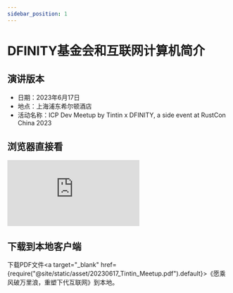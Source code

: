 ```yaml
---
sidebar_position: 1
---
```


# DFINITY基金会和互联网计算机简介

## 演讲版本

- 日期：2023年6月17日
- 地点：上海浦东希尔顿酒店
- 活动名称：ICP Dev Meetup by Tintin x DFINITY, a side event at RustCon China 2023

## 浏览器直接看

<!--
<div class="video-container">
    <object data={require("@site/static/asset/20230617_Tintin_Meetup.pdf").default} type="application/pdf" width="100%" height="auto">
    </object>
</div>
-->

<!--
<div class="video-container">
    <iframe src={require("@site/static/asset/20230617_Tintin_Meetup.pdf").default} scrolling="no" frameborder="no" allowfullscreen="true" with="100%" height="auto">
    </iframe>
</div>
-->

<div class="video-container">
    <iframe src="https://ic123.xyz/assets/files/20230617_Tintin_Meetup-5868fb0048e4706566368a6d6bb37985.pdf" scrolling="no" frameborder="no" allowfullscreen="true" with="100%" height="auto">
    </iframe>
</div>

## 下载到本地客户端

下载PDF文件<a target="\_blank" href={require("@site/static/asset/20230617_Tintin_Meetup.pdf").default}>《愿乘风破万里浪，重塑下代互联网》</a>到本地。